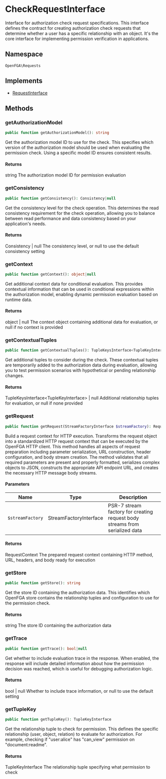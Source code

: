 # CheckRequestInterface

Interface for authorization check request specifications. This interface defines the contract for creating authorization check requests that determine whether a user has a specific relationship with an object. It&#039;s the core interface for implementing permission verification in applications.

## Namespace
`OpenFGA\Requests`

## Implements
* [RequestInterface](Requests/RequestInterface.md)



## Methods
### getAuthorizationModel


```php
public function getAuthorizationModel(): string
```

Get the authorization model ID to use for the check. This specifies which version of the authorization model should be used when evaluating the permission check. Using a specific model ID ensures consistent results.


#### Returns
string
 The authorization model ID for permission evaluation

### getConsistency


```php
public function getConsistency(): Consistency|null
```

Get the consistency level for the check operation. This determines the read consistency requirement for the check operation, allowing you to balance between read performance and data consistency based on your application&#039;s needs.


#### Returns
Consistency | null
 The consistency level, or null to use the default consistency setting

### getContext


```php
public function getContext(): object|null
```

Get additional context data for conditional evaluation. This provides contextual information that can be used in conditional expressions within the authorization model, enabling dynamic permission evaluation based on runtime data.


#### Returns
object | null
 The context object containing additional data for evaluation, or null if no context is provided

### getContextualTuples


```php
public function getContextualTuples(): TupleKeysInterface<TupleKeyInterface>|null
```

Get additional tuples to consider during the check. These contextual tuples are temporarily added to the authorization data during evaluation, allowing you to test permission scenarios with hypothetical or pending relationship changes.


#### Returns
TupleKeysInterface&lt;TupleKeyInterface&gt; | null
 Additional relationship tuples for evaluation, or null if none provided

### getRequest


```php
public function getRequest(StreamFactoryInterface $streamFactory): RequestContext
```

Build a request context for HTTP execution. Transforms the request object into a standardized HTTP request context that can be executed by the OpenFGA HTTP client. This method handles all aspects of request preparation including parameter serialization, URL construction, header configuration, and body stream creation. The method validates that all required parameters are present and properly formatted, serializes complex objects to JSON, constructs the appropriate API endpoint URL, and creates the necessary HTTP message body streams.

#### Parameters
| Name | Type | Description |
|------|------|-------------|
| `$streamFactory` | StreamFactoryInterface | PSR-7 stream factory for creating request body streams from serialized data |

#### Returns
RequestContext
 The prepared request context containing HTTP method, URL, headers, and body ready for execution

### getStore


```php
public function getStore(): string
```

Get the store ID containing the authorization data. This identifies which OpenFGA store contains the relationship tuples and configuration to use for the permission check.


#### Returns
string
 The store ID containing the authorization data

### getTrace


```php
public function getTrace(): bool|null
```

Get whether to include evaluation trace in the response. When enabled, the response will include detailed information about how the permission decision was reached, which is useful for debugging authorization logic.


#### Returns
bool | null
 Whether to include trace information, or null to use the default setting

### getTupleKey


```php
public function getTupleKey(): TupleKeyInterface
```

Get the relationship tuple to check for permission. This defines the specific relationship (user, object, relation) to evaluate for authorization. For example, checking if &quot;user:alice&quot; has &quot;can_view&quot; permission on &quot;document:readme&quot;.


#### Returns
TupleKeyInterface
 The relationship tuple specifying what permission to check

